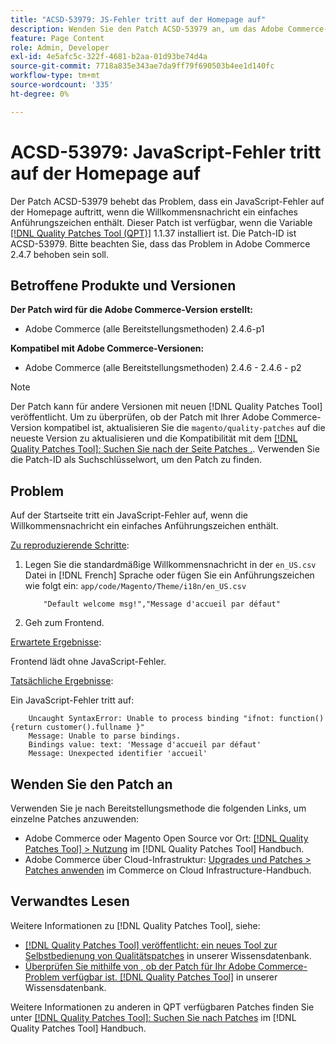 ```yaml
---
title: "ACSD-53979: JS-Fehler tritt auf der Homepage auf"
description: Wenden Sie den Patch ACSD-53979 an, um das Adobe Commerce-Problem zu beheben, bei dem ein JavaScript-Fehler auf der Homepage auftritt, wenn die Willkommensnachricht ein einfaches Anführungszeichen enthält.
feature: Page Content
role: Admin, Developer
exl-id: 4e5afc5c-322f-4681-b2aa-01d93be74d4a
source-git-commit: 7718a835e343ae7da9ff79f690503b4ee1d140fc
workflow-type: tm+mt
source-wordcount: '335'
ht-degree: 0%

---
```


# ACSD-53979: JavaScript-Fehler tritt auf der Homepage auf

Der Patch ACSD-53979 behebt das Problem, dass ein JavaScript-Fehler auf der Homepage auftritt, wenn die Willkommensnachricht ein einfaches Anführungszeichen enthält. Dieser Patch ist verfügbar, wenn die Variable [[!DNL Quality Patches Tool (QPT)]](/help/announcements/adobe-commerce-announcements/magento-quality-patches-released-new-tool-to-self-serve-quality-patches.md) 1.1.37 installiert ist. Die Patch-ID ist ACSD-53979. Bitte beachten Sie, dass das Problem in Adobe Commerce 2.4.7 behoben sein soll.

## Betroffene Produkte und Versionen

**Der Patch wird für die Adobe Commerce-Version erstellt:**

* Adobe Commerce (alle Bereitstellungsmethoden) 2.4.6-p1

**Kompatibel mit Adobe Commerce-Versionen:**

* Adobe Commerce (alle Bereitstellungsmethoden) 2.4.6 - 2.4.6 - p2

>[!NOTE]
>
>Der Patch kann für andere Versionen mit neuen [!DNL Quality Patches Tool] veröffentlicht. Um zu überprüfen, ob der Patch mit Ihrer Adobe Commerce-Version kompatibel ist, aktualisieren Sie die `magento/quality-patches` auf die neueste Version zu aktualisieren und die Kompatibilität mit dem [[!DNL Quality Patches Tool]: Suchen Sie nach der Seite Patches .](https://experienceleague.adobe.com/tools/commerce-quality-patches/index.html). Verwenden Sie die Patch-ID als Suchschlüsselwort, um den Patch zu finden.

## Problem

Auf der Startseite tritt ein JavaScript-Fehler auf, wenn die Willkommensnachricht ein einfaches Anführungszeichen enthält.

<u>Zu reproduzierende Schritte</u>:

1. Legen Sie die standardmäßige Willkommensnachricht in der `en_US.csv` Datei in [!DNL French] Sprache oder fügen Sie ein Anführungszeichen wie folgt ein:
   `app/code/Magento/Theme/i18n/en_US.csv`

   ```CSV
       "Default welcome msg!","Message d'accueil par défaut"
   ```

1. Geh zum Frontend.

<u>Erwartete Ergebnisse</u>:

Frontend lädt ohne JavaScript-Fehler.

<u>Tatsächliche Ergebnisse</u>:

Ein JavaScript-Fehler tritt auf:

```JS
    Uncaught SyntaxError: Unable to process binding "ifnot: function(){return customer().fullname }"
    Message: Unable to parse bindings.
    Bindings value: text: 'Message d'accueil par défaut'
    Message: Unexpected identifier 'accueil'
```

## Wenden Sie den Patch an

Verwenden Sie je nach Bereitstellungsmethode die folgenden Links, um einzelne Patches anzuwenden:

* Adobe Commerce oder Magento Open Source vor Ort: [[!DNL Quality Patches Tool] > Nutzung](https://experienceleague.adobe.com/docs/commerce-operations/tools/quality-patches-tool/usage.html) im [!DNL Quality Patches Tool] Handbuch.
* Adobe Commerce über Cloud-Infrastruktur: [Upgrades und Patches > Patches anwenden](https://experienceleague.adobe.com/docs/commerce-cloud-service/user-guide/develop/upgrade/apply-patches.html) im Commerce on Cloud Infrastructure-Handbuch.

## Verwandtes Lesen

Weitere Informationen zu [!DNL Quality Patches Tool], siehe:

* [[!DNL Quality Patches Tool] veröffentlicht: ein neues Tool zur Selbstbedienung von Qualitätspatches](/help/announcements/adobe-commerce-announcements/magento-quality-patches-released-new-tool-to-self-serve-quality-patches.md) in unserer Wissensdatenbank.
* [Überprüfen Sie mithilfe von , ob der Patch für Ihr Adobe Commerce-Problem verfügbar ist. [!DNL Quality Patches Tool]](/help/support-tools/patches-available-in-qpt-tool/check-patch-for-magento-issue-with-magento-quality-patches.md) in unserer Wissensdatenbank.

Weitere Informationen zu anderen in QPT verfügbaren Patches finden Sie unter [[!DNL Quality Patches Tool]: Suchen Sie nach Patches](https://experienceleague.adobe.com/tools/commerce-quality-patches/index.html) im [!DNL Quality Patches Tool] Handbuch.
